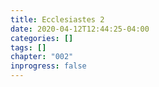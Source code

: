 ```yaml
---
title: Ecclesiastes 2
date: 2020-04-12T12:44:25-04:00
categories: []
tags: []
chapter: "002"
inprogress: false
---
```


